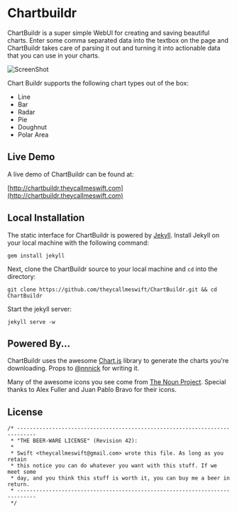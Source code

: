# Chartbuildr

ChartBuildr is a super simple WebUI for creating and saving beautiful charts.
Enter some comma separated data into the textbox on the page and ChartBuildr
takes care of parsing it out and turning it into actionable data that you can
use in your charts.

![ScreenShot](https://raw.github.com/theycallmeswift/ChartBuildr/gh-pages/img/screenshot.png)

Chart Buildr supports the following chart types out of the box:

 - Line
 - Bar
 - Radar
 - Pie
 - Doughnut
 - Polar Area

## Live Demo

A live demo of ChartBuildr can be found at:

[http://chartbuildr.theycallmeswift.com](http://chartbuildr.theycallmeswift.com)

## Local Installation

The static interface for ChartBuildr is powered by [Jekyll](http://jekyllrb.com/).
Install Jekyll on your local machine with the following command:

    gem install jekyll

Next, clone the ChartBuildr source to your local machine and `cd` into the
directory:

    git clone https://github.com/theycallmeswift/ChartBuildr.git && cd ChartBuildr

Start the jekyll server:

    jekyll serve -w

## Powered By...

ChartBuildr uses the awesome [Chart.js](http://www.chartjs.org/) library to
generate the charts you're downloading.  Props to [@nnnick](https://github.com/nnnick)
for writing it.

Many of the awesome icons you see come from [The Noun Project](http://thenounproject.com/).
Special thanks to Alex Fuller and Juan Pablo Bravo for their icons.

## License

```
/* ----------------------------------------------------------------------------
 * "THE BEER-WARE LICENSE" (Revision 42):
 *
 * Swift <theycallmeswift@gmail.com> wrote this file. As long as you retain
 * this notice you can do whatever you want with this stuff. If we meet some
 * day, and you think this stuff is worth it, you can buy me a beer in return.
 * ----------------------------------------------------------------------------
 */
```
